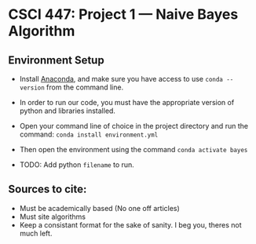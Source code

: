 # CSCI 447: Project 1 — Naive Bayes Algorithm

## Environment Setup

- Install [Anaconda](https://www.anaconda.com/distribution/#download-section), and make sure you have access to use `conda --version` from the command line.

- In order to run our code, you must have the appropriate version of python and libraries installed.

- Open your command line of choice in the project directory and run the command: `conda install environment.yml`

- Then open the environment using the command `conda activate bayes`

- TODO: Add python `filename` to run.

## Sources to cite:
- Must be academically based (No one off articles)
- Must site algorithms
- Keep a consistant format for the sake of sanity. I beg you, theres not much left.